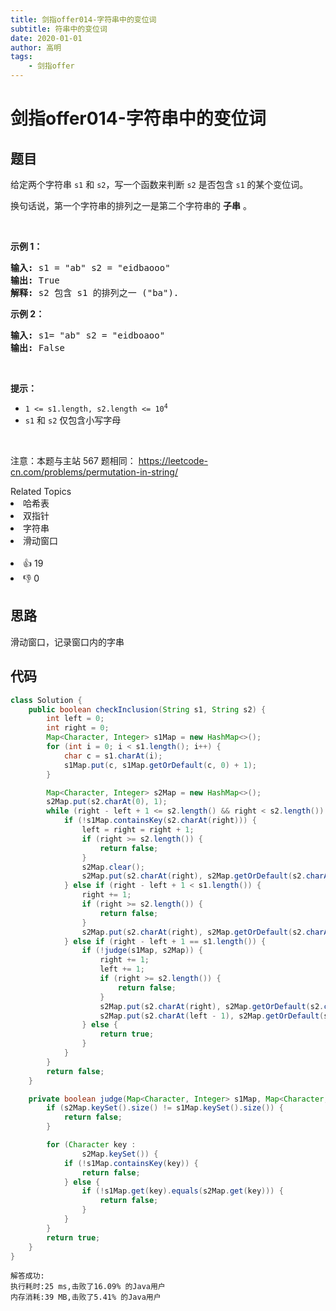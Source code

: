 ```yaml
---
title: 剑指offer014-字符串中的变位词
subtitle: 符串中的变位词
date: 2020-01-01
author: 高明
tags:
	- 剑指offer
---
```




# 剑指offer014-字符串中的变位词

## 题目

<p>给定两个字符串&nbsp;<code>s1</code>&nbsp;和&nbsp;<code>s2</code>，写一个函数来判断 <code>s2</code> 是否包含 <code>s1</code><strong>&nbsp;</strong>的某个变位词。</p>

<p>换句话说，第一个字符串的排列之一是第二个字符串的 <strong>子串</strong> 。</p>

<p>&nbsp;</p>

<p><strong>示例 1：</strong></p>

<pre>
<strong>输入: </strong>s1 = &quot;ab&quot; s2 = &quot;eidbaooo&quot;
<strong>输出: </strong>True
<strong>解释:</strong> s2 包含 s1 的排列之一 (&quot;ba&quot;).
</pre>

<p><strong>示例 2：</strong></p>

<pre>
<strong>输入: </strong>s1= &quot;ab&quot; s2 = &quot;eidboaoo&quot;
<strong>输出:</strong> False
</pre>

<p>&nbsp;</p>

<p><strong>提示：</strong></p>

<ul>
	<li><code>1 &lt;= s1.length, s2.length &lt;= 10<sup>4</sup></code></li>
	<li><code>s1</code> 和 <code>s2</code> 仅包含小写字母</li>
</ul>

<p>&nbsp;</p>

<p><meta charset="UTF-8" />注意：本题与主站 567&nbsp;题相同：&nbsp;<a href="https://leetcode-cn.com/problems/permutation-in-string/">https://leetcode-cn.com/problems/permutation-in-string/</a></p>
<div><div>Related Topics</div><div><li>哈希表</li><li>双指针</li><li>字符串</li><li>滑动窗口</li></div></div><br><div><li>👍 19</li><li>👎 0</li></div>

## 思路

滑动窗口，记录窗口内的字串

## 代码

```java
class Solution {
    public boolean checkInclusion(String s1, String s2) {
        int left = 0;
        int right = 0;
        Map<Character, Integer> s1Map = new HashMap<>();
        for (int i = 0; i < s1.length(); i++) {
            char c = s1.charAt(i);
            s1Map.put(c, s1Map.getOrDefault(c, 0) + 1);
        }

        Map<Character, Integer> s2Map = new HashMap<>();
        s2Map.put(s2.charAt(0), 1);
        while (right - left + 1 <= s2.length() && right < s2.length()) {
            if (!s1Map.containsKey(s2.charAt(right))) {
                left = right = right + 1;
                if (right >= s2.length()) {
                    return false;
                }
                s2Map.clear();
                s2Map.put(s2.charAt(right), s2Map.getOrDefault(s2.charAt(right), 0) + 1);
            } else if (right - left + 1 < s1.length()) {
                right += 1;
                if (right >= s2.length()) {
                    return false;
                }
                s2Map.put(s2.charAt(right), s2Map.getOrDefault(s2.charAt(right), 0) + 1);
            } else if (right - left + 1 == s1.length()) {
                if (!judge(s1Map, s2Map)) {
                    right += 1;
                    left += 1;
                    if (right >= s2.length()) {
                        return false;
                    }
                    s2Map.put(s2.charAt(right), s2Map.getOrDefault(s2.charAt(right), 0) + 1);
                    s2Map.put(s2.charAt(left - 1), s2Map.getOrDefault(s2.charAt(left - 1), 0) - 1);
                } else {
                    return true;
                }
            }
        }
        return false;
    }

    private boolean judge(Map<Character, Integer> s1Map, Map<Character, Integer> s2Map) {
        if (s2Map.keySet().size() != s1Map.keySet().size()) {
            return false;
        }

        for (Character key :
                s2Map.keySet()) {
            if (!s1Map.containsKey(key)) {
                return false;
            } else {
                if (!s1Map.get(key).equals(s2Map.get(key))) {
                    return false;
                }
            }
        }
        return true;
    }
}
```

```
解答成功:
执行耗时:25 ms,击败了16.09% 的Java用户
内存消耗:39 MB,击败了5.41% 的Java用户
```

